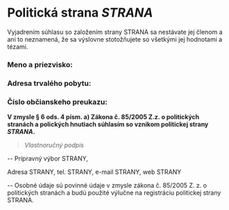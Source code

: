 # Politická strana _STRANA_

Vyjadrením súhlasu so založením strany STRANA sa nestávate jej členom a ani to neznamená, že sa výslovne stotožňujete so všetkými jej hodnotami a tézami.

### Meno a priezvisko:

### Adresa trvalého pobytu:

### Číslo občianskeho preukazu:

**V zmysle § 6 ods. 4 písm. a) Zákona č. 85/2005 Z.z. o politických stranách a polických hnutiach súhlasím so vznikom politickej strany _STRANA_.**

> _Vlastnoručný podpis_

--
Prípravný výbor STRANY,

Adresa STRANY, tel. STRANY, e-mail STRANY, web STRANY

--
Osobné údaje sú povinné údaje v zmysle zákona č. 85/2005 Z. z. o politických stranách a budú použité výlučne na registráciu politickej strany STRANA. 
